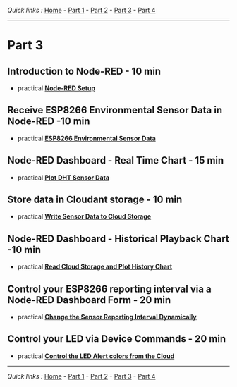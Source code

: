*Quick links :*
[Home](/README.md) - [Part 1](/part1/README.md) - [Part 2](/part2/README.md) - [Part 3](/part3/README.md) - [Part 4](/part4/README.md)
***

# Part 3

## Introduction to Node-RED - 10 min
- practical [**Node-RED Setup**](/part3/NODERED.md)

## Receive ESP8266 Environmental Sensor Data in Node-RED -10 min
- practical [**ESP8266 Environmental Sensor Data**](/part3/DHTDATA.md)

## Node-RED Dashboard - Real Time Chart - 15 min
- practical [**Plot DHT Sensor Data**](/part3/DASHBOARD.md)

## Store data in Cloudant storage - 10 min
- practical [**Write Sensor Data to Cloud Storage**](/part3/CLOUDANT.md)

## Node-RED Dashboard - Historical Playback Chart -10 min
- practical [**Read Cloud Storage and Plot History Chart**](/part3/HISTORY.md)

## Control your ESP8266 reporting interval via a Node-RED Dashboard Form - 20 min
- practical [**Change the Sensor Reporting Interval Dynamically**](/part3/INTERVAL.md)

## Control your LED via Device Commands - 20 min
- practical [**Control the LED Alert colors from the Cloud**](/part3/LED.md)

***
*Quick links :*
[Home](/README.md) - [Part 1](/part1/README.md) - [Part 2](/part2/README.md) - [Part 3](/part3/README.md) - [Part 4](/part4/README.md)
